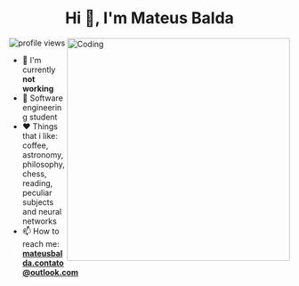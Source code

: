 <h1 align="center">Hi 👋, I'm Mateus Balda</h1>
<!-- <h3 align="center">Bring your challenge 🤠 </h3> -->

<!-- [About me](./about-me.md) | [Skills](./skills.md) | [Certifications](./certifications.md) -->

<img align="right" alt="Coding" width="400" src="https://i.giphy.com/media/v1.Y2lkPTc5MGI3NjExY3Ryd2NrajZpMWRwaDY1Mjl2ZmRtYnNtOWdoeHZpem8wbHprd21sMyZlcD12MV9pbnRlcm5hbF9naWZfYnlfaWQmY3Q9Zw/26xBMVOzata2DnN7i/giphy.gif">

<p align="left"> <img src="https://komarev.com/ghpvc/?username=mattbalda89&label=Profile%20views&color=0e75b6&style=flat" alt="profile views" /> </p> 

<!-- <p align="left"> <a href="https://twitter.com/mattbalda89" target="blank"><img src="https://img.shields.io/twitter/follow/mattbalda89?logo=twitter&style=for-the-badge" alt="mattbalda89" /></a> </p> -->

- 🔭 I'm currently **not working**
- 📕 Software engineering student
- ❤️ Things that i like: coffee, astronomy, philosophy, chess, reading, peculiar subjects and neural networks
- 📫 How to reach me: **mateusbalda.contato@outlook.com**

<!-- <h3 align="left">Connect with me:</h3>
<p align="left">
<a href="https://twitter.com/mattbalda89" target="blank"><img align="center" src="https://raw.githubusercontent.com/rahuldkjain/github-profile-readme-generator/master/src/images/icons/Social/twitter.svg" alt="mattbalda89" height="30" width="40" /></a>
<a href="https://linkedin.com/in/matt-balda" target="blank"><img align="center" src="https://raw.githubusercontent.com/rahuldkjain/github-profile-readme-generator/master/src/images/icons/Social/linked-in-alt.svg" alt="mateus-balda-0b2127150" height="30" width="40" /></a>
<a href="https://discord.gg/ma.balda" target="blank"><img align="center" src="https://raw.githubusercontent.com/rahuldkjain/github-profile-readme-generator/master/src/images/icons/Social/discord.svg" alt="ma.balda" height="30" width="40" /></a>
</p> -->
